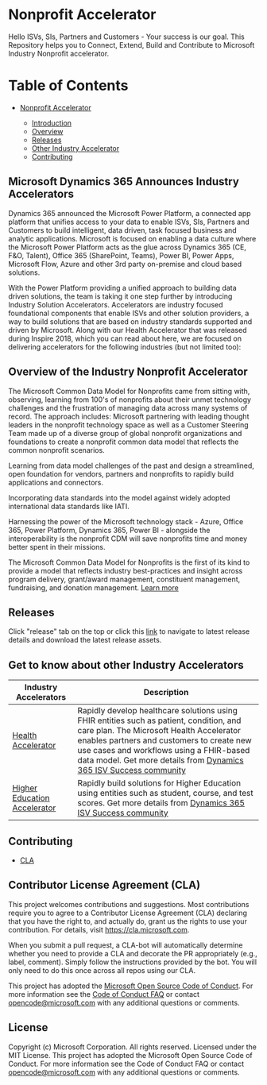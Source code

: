 # Nonprofit Accelerator
Hello ISVs, SIs, Partners and Customers - Your success is our goal.
This Repository helps you to Connect, Extend, Build and Contribute to Microsoft Industry Nonprofit accelerator.

# Table of Contents

* [Nonprofit Accelerator](#nonprofit-accelerator)

  * [Introduction](#Microsoft-Dynamics-365-Announces-Industry-Accelerators)
  * [Overview](#Overview-of-the-Industry-Nonprofit-Accelerator)
  * [Releases](#Releases)
  * [Other Industry Accelerator](#Get-to-know-about-other-Industry-Accelerators)
  * [Contributing](#Contributing)
  
  
## Microsoft Dynamics 365 Announces Industry Accelerators

Dynamics 365 announced the Microsoft Power Platform, a connected app platform that unifies access to your data to enable ISVs, SIs, Partners and Customers to build intelligent, data driven, task focused business and analytic applications. Microsoft is focused on enabling a data culture where the Microsoft Power Platform acts as the glue across Dynamics 365 (CE, F&O, Talent), Office 365 (SharePoint, Teams), Power BI, Power Apps, Microsoft Flow, Azure and other 3rd party on-premise and cloud based solutions.

With the Power Platform providing a unified approach to building data driven solutions, the team is taking it one step further by introducing Industry Solution Accelerators. Accelerators are industry focused foundational components that enable ISVs and other solution providers, a way to build solutions that are based on industry standards supported and driven by Microsoft. Along with our Health Accelerator that was released during Inspire 2018, which you can read about here, we are focused on delivering accelerators for the following industries (but not limited too):

## Overview of the Industry Nonprofit Accelerator
The Microsoft Common Data Model for Nonprofits came from sitting with, observing, learning from 100's of nonprofits about their unmet technology challenges and the frustration of managing data across many systems of record.  The approach includes:
Microsoft partnering with leading thought leaders in the nonprofit technology space as well as a Customer Steering Team made up of a diverse group of global nonprofit organizations and foundations to create a nonprofit common data model that reflects the common nonprofit scenarios.

Learning from data model challenges of the past and design a streamlined, open foundation for vendors, partners and nonprofits to rapidly build applications and connectors.

Incorporating data standards into the model against widely adopted international data standards like IATI.

Harnessing the power of the Microsoft technology stack -  Azure, Office 365, Power Platform, Dynamics 365, Power BI - alongside the interoperability is the nonprofit CDM will save nonprofits time and money better spent in their missions.

The Microsoft Common Data Model for Nonprofits is the first of its kind to provide a model that reflects industry best-practices and insight across program delivery, grant/award management, constituent management, fundraising, and donation management. [Learn more](https://community.dynamics.com/365/b/dynamics365isvsuccess/archive/2018/11/07/a-first-look-at-the-dynamics-365-nonprofit-accelerator)

## Releases

Click "release" tab on the top or click this [link](https://github.com/microsoft/Industry-Accelerator-Nonprofit/releases) to navigate to latest release details and download the latest release assets.


## Get to know about other Industry Accelerators

| Industry Accelerators | Description |
|-------------|----------------------|
| [Health Accelerator](https://github.com/Microsoft/Industry-Accelerator-Health) |  Rapidly develop healthcare solutions using FHIR entities such as patient, condition, and care plan. The Microsoft Health Accelerator enables partners and customers to create new use cases and workflows using a FHIR-based data model. Get more details from [Dynamics 365 ISV Success community](https://community.dynamics.com/365/b/dynamics365isvsuccess)|
| [Higher Education Accelerator](https://github.com/Microsoft/Industry-Accelerator-Education) |  Rapidly build solutions for Higher Education using entities such as student, course, and test scores.  Get more details from [Dynamics 365 ISV Success community](https://community.dynamics.com/365/b/dynamics365isvsuccess)|

## Contributing

* [CLA](#Contributor-License-Agreement-(CLA))

## Contributor License Agreement (CLA)
This project welcomes contributions and suggestions.  Most contributions require you to agree to a
Contributor License Agreement (CLA) declaring that you have the right to, and actually do, grant us
the rights to use your contribution. For details, visit https://cla.microsoft.com.

When you submit a pull request, a CLA-bot will automatically determine whether you need to provide
a CLA and decorate the PR appropriately (e.g., label, comment). Simply follow the instructions
provided by the bot. You will only need to do this once across all repos using our CLA.

This project has adopted the [Microsoft Open Source Code of Conduct](https://opensource.microsoft.com/codeofconduct/).
For more information see the [Code of Conduct FAQ](https://opensource.microsoft.com/codeofconduct/faq/) or
contact [opencode@microsoft.com](mailto:opencode@microsoft.com) with any additional questions or comments.

## License
Copyright (c) Microsoft Corporation. All rights reserved.
Licensed under the MIT License.
This project has adopted the Microsoft Open Source Code of Conduct. For more information see the Code of Conduct FAQ or contact opencode@microsoft.com with any additional questions or comments.
